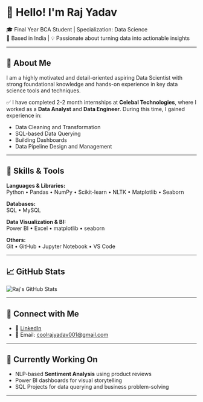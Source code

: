 # 👋 Hello! I'm Raj Yadav

🎓 Final Year BCA Student | Specialization: Data Science  
📍 Based in India | 💡 Passionate about turning data into actionable insights

---

## 💼 About Me

I am a highly motivated and detail-oriented aspiring Data Scientist with strong foundational knowledge and hands-on experience in key data science tools and techniques.

✅ I have completed 2-2 month internships at **Celebal Technologies**, where I worked as a **Data Analyst** and **Data Engineer**. During this time, I gained experience in:
- Data Cleaning and Transformation
- SQL-based Data Querying
- Building Dashboards
- Data Pipeline Design and Management

---

## 🧰 Skills & Tools

**Languages & Libraries:**  
Python • Pandas • NumPy • Scikit-learn • NLTK • Matplotlib • Seaborn

**Databases:**  
SQL • MySQL 

**Data Visualization & BI:**  
Power BI • Excel • matplotlib • seaborn

**Others:**  
Git • GitHub • Jupyter Notebook • VS Code

---

## 📈 GitHub Stats

![Raj's GitHub Stats](https://github-readme-stats.vercel.app/api?username=your-github-username&show_icons=true&theme=default)

---

## 🔗 Connect with Me

- 💼 [LinkedIn](https://github.com/rajoo1oo1)  
- 📧 Email: coolrajyadav001@gmail.com

---

## 🚀 Currently Working On

- NLP-based **Sentiment Analysis** using product reviews  
- Power BI dashboards for visual storytelling  
- SQL Projects for data querying and business problem-solving

---


